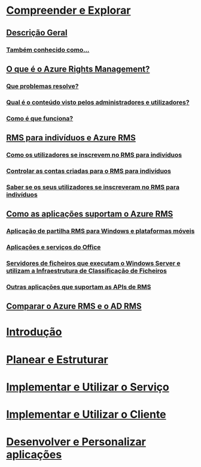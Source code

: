 # [Compreender e Explorar](azure-rights-management.md)
## [Descrição Geral](azure-rights-management.md)
### [Também conhecido como...](azure-rms-aka.md)
## [O que é o Azure Rights Management?](what-is-azure-rms.md)
### [Que problemas resolve?](azure-rms-problems-it-solves.md)
### [Qual é o conteúdo visto pelos administradores e utilizadores?](what-admins-users-see.md)
### [Como é que funciona?](how-does-it-work.md)
## [RMS para indivíduos e Azure RMS](rms-for-individuals.md)
### [Como os utilizadores se inscrevem no RMS para indivíduos](rms-for-individuals-user-sign-up.md)
### [Controlar as contas criadas para o RMS para indivíduos](rms-for-individuals-take-control.md)
### [Saber se os seus utilizadores se inscreveram no RMS para indivíduos](rms-for-individuals-identify-sign-up.md)
## [Como as aplicações suportam o Azure RMS](applications-support.md)
### [Aplicação de partilha RMS para Windows e plataformas móveis](sharing-app-support.md)
### [Aplicações e serviços do Office](office-apps-services-support.md)
### [Servidores de ficheiros que executam o Windows Server e utilizam a Infraestrutura de Classificação de Ficheiros](file-server-support.md)
### [Outras aplicações que suportam as APIs de RMS](api-support.md)
## [Comparar o Azure RMS e o AD RMS](compare-azure-rms-ad-rms.md)
# [Introdução](/rights-management/get-started/requirements-azure-rms)
# [Planear e Estruturar](/rights-management/plan-design/deployment-roadmap)
# [Implementar e Utilizar o Serviço](/rights-management/deploy-use/activate-service)
# [Implementar e Utilizar o Cliente](/rights-management/rms-client/use-client)
# [Desenvolver e Personalizar aplicações](/rights-management/develop/developers-guide)


<!--HONumber=Apr16_HO4-->


